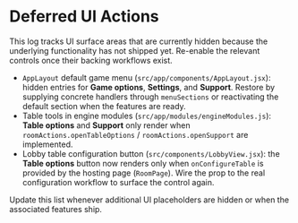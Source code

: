 # Deferred UI Actions

This log tracks UI surface areas that are currently hidden because the underlying functionality has not shipped yet. Re-enable the relevant controls once their backing workflows exist.

- `AppLayout` default game menu (`src/app/components/AppLayout.jsx`): hidden entries for **Game options**, **Settings**, and **Support**. Restore by supplying concrete handlers through `menuSections` or reactivating the default section when the features are ready.
- Table tools in engine modules (`src/app/modules/engineModules.js`): **Table options** and **Support** only render when `roomActions.openTableOptions` / `roomActions.openSupport` are implemented.
- Lobby table configuration button (`src/components/LobbyView.jsx`): the **Table options** button now renders only when `onConfigureTable` is provided by the hosting page (`RoomPage`). Wire the prop to the real configuration workflow to surface the control again.

Update this list whenever additional UI placeholders are hidden or when the associated features ship.
